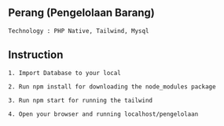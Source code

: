 ## Perang (Pengelolaan Barang)

`Technology : PHP Native, Tailwind, Mysql`

## Instruction

`1. Import Database to your local`

`2. Run npm install for downloading the node_modules package`

`3. Run npm start for running the tailwind`

`4. Open your browser and running localhost/pengelolaan`
